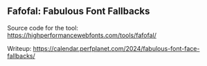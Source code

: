 ## Fafofal: Fabulous Font Fallbacks

Source code for the tool:
https://highperformancewebfonts.com/tools/fafofal/

Writeup:
https://calendar.perfplanet.com/2024/fabulous-font-face-fallbacks/
